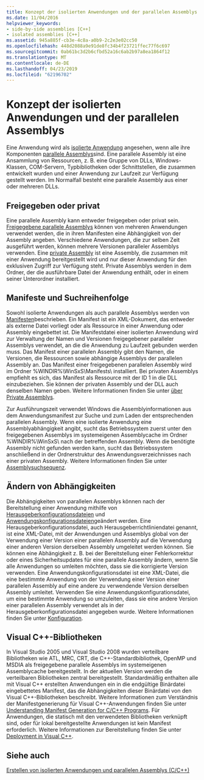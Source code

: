 ```yaml
---
title: Konzept der isolierten Anwendungen und der parallelen Assemblys
ms.date: 11/04/2016
helpviewer_keywords:
- side-by-side assemblies [C++]
- isolated assemblies [C++]
ms.assetid: 945a885f-cb3e-4c8a-a0b9-2c2e3e02cc50
ms.openlocfilehash: 448d2088a9e91de8fc34b4f23721ffec77f6c697
ms.sourcegitcommit: 0ab61bc3d2b6cfbd52a16c6ab2b97a8ea1864f12
ms.translationtype: MT
ms.contentlocale: de-DE
ms.lasthandoff: 04/23/2019
ms.locfileid: "62196702"
---
```

# <a name="concepts-of-isolated-applications-and-side-by-side-assemblies"></a>Konzept der isolierten Anwendungen und der parallelen Assemblys

Eine Anwendung wird als [isolierte Anwendung](/windows/desktop/SbsCs/isolated-applications) angesehen, wenn alle ihre Komponenten [parallele Assemblys](/windows/desktop/SbsCs/about-side-by-side-assemblies-)sind. Eine parallele Assembly ist eine Ansammlung von Ressourcen, z. B. eine Gruppe von DLLs, Windows-Klassen, COM-Servern, Typbibliotheken oder Schnittstellen, die zusammen entwickelt wurden und einer Anwendung zur Laufzeit zur Verfügung gestellt werden. Im Normalfall besteht eine parallele Assembly aus einer oder mehreren DLLs.

## <a name="shared-or-private"></a>Freigegeben oder privat

Eine parallele Assembly kann entweder freigegeben oder privat sein. [Freigegebene parallele Assemblys](https://msdn.microsoft.com/library/aa375996.aspx) können von mehreren Anwendungen verwendet werden, die in ihren Manifesten eine Abhängigkeit von der Assembly angeben. Verschiedene Anwendungen, die zur selben Zeit ausgeführt werden, können mehrere Versionen paralleler Assemblys verwenden. Eine [private Assembly](/windows/desktop/SbsCs/about-private-assemblies-) ist eine Assembly, die zusammen mit einer Anwendung bereitgestellt wird und nur dieser Anwendung für den exklusiven Zugriff zur Verfügung steht. Private Assemblys werden in dem Ordner, der die ausführbare Datei der Anwendung enthält, oder in einem seiner Unterordner installiert.

## <a name="manifests-and-search-order"></a>Manifeste und Suchreihenfolge

Sowohl isolierte Anwendungen als auch parallele Assemblys werden von [Manifesten](/windows/desktop/sbscs/manifests)beschrieben. Ein Manifest ist ein XML-Dokument, das entweder als externe Datei vorliegt oder als Ressource in einer Anwendung oder Assembly eingebettet ist. Die Manifestdatei einer isolierten Anwendung wird zur Verwaltung der Namen und Versionen freigegebener paralleler Assemblys verwendet, an die die Anwendung zu Laufzeit gebunden werden muss. Das Manifest einer parallelen Assembly gibt den Namen, die Versionen, die Ressourcen sowie abhängige Assemblys der parallelen Assembly an. Das Manifest einer freigegebenen parallelen Assembly wird im Ordner %WINDIR%\WinSxS\Manifests\ installiert. Bei privaten Assemblys empfiehlt es sich, das Manifest als Ressource mit der ID 1 in die DLL einzubeziehen. Sie können der privaten Assembly und der DLL auch denselben Namen geben. Weitere Informationen finden Sie unter [über Private Assemblys](/windows/desktop/SbsCs/about-private-assemblies-).

Zur Ausführungszeit verwendet Windows die Assemblyinformationen aus dem Anwendungsmanifest zur Suche und zum Laden der entsprechenden parallelen Assembly. Wenn eine isolierte Anwendung eine Assemblyabhängigkeit angibt, sucht das Betriebssystem zuerst unter den freigegebenen Assemblys im systemeigenen Assemblycache im Ordner %WINDIR%\WinSxS\ nach der betreffenden Assembly. Wenn die benötigte Assembly nicht gefunden werden kann, sucht das Betriebssystem anschließend in der Ordnerstruktur des Anwendungsverzeichnisses nach einer privaten Assembly. Weitere Informationen finden Sie unter [Assemblysuchsequenz](/windows/desktop/SbsCs/assembly-searching-sequence).

## <a name="changing-dependencies"></a>Ändern von Abhängigkeiten

Die Abhängigkeiten von parallelen Assemblys können nach der Bereitstellung einer Anwendung mithilfe von [Herausgeberkonfigurationsdateien](/windows/desktop/SbsCs/publisher-configuration-files) und [Anwendungskonfigurationsdateien](/windows/desktop/SbsCs/application-configuration-files)geändert werden. Eine Herausgeberkonfigurationsdatei, auch Herausgeberrichtliniendatei genannt, ist eine XML-Datei, mit der Anwendungen und Assemblys global von der Verwendung einer Version einer parallelen Assembly auf die Verwendung einer anderen Version derselben Assembly umgeleitet werden können. Sie können eine Abhängigkeit z. B. bei der Bereitstellung einer Fehlerkorrektur oder eines Sicherheitsupdates für eine parallele Assembly ändern, wenn Sie alle Anwendungen so umleiten möchten, dass sie die korrigierte Version verwenden. Eine Anwendungskonfigurationsdatei ist eine XML-Datei, die eine bestimmte Anwendung von der Verwendung einer Version einer parallelen Assembly auf eine andere zu verwendende Version derselben Assembly umleitet. Verwenden Sie eine Anwendungskonfigurationsdatei, um eine bestimmte Anwendung so umzuleiten, dass sie eine andere Version einer parallelen Assembly verwendet als in der Herausgeberkonfigurationsdatei angegeben wurde. Weitere Informationen finden Sie unter [Konfiguration](/windows/desktop/SbsCs/configuration).

## <a name="visual-c-libraries"></a>Visual C++-Bibliotheken

In Visual Studio 2005 und Visual Studio 2008 wurden verteilbare Bibliotheken wie ATL, MRC, CRT, die C++-Standardbibliothek, OpenMP und MSDIA als freigegebene parallele Assemblys im systemeigenen Assemblycache bereitgestellt. In der aktuellen Version werden die verteilbaren Bibliotheken zentral bereitgestellt. Standardmäßig enthalten alle mit Visual C++ erstellten Anwendungen ein in die endgültige Binärdatei eingebettetes Manifest, das die Abhängigkeiten dieser Binärdatei von den Visual C++-Bibliotheken beschreibt. Weitere Informationen zum Verständnis der Manifestgenerierung für Visual C++-Anwendungen finden Sie unter [Understanding Manifest Generation for C/C++ Programs](understanding-manifest-generation-for-c-cpp-programs.md). Für Anwendungen, die statisch mit den verwendeten Bibliotheken verknüpft sind, oder für lokal bereitgestellte Anwendungen ist kein Manifest erforderlich. Weitere Informationen zur Bereitstellung finden Sie unter [Deployment in Visual C++](../windows/deployment-in-visual-cpp.md).

## <a name="see-also"></a>Siehe auch

[Erstellen von isolierten Anwendungen und parallelen Assemblys (C/C++)](building-c-cpp-isolated-applications-and-side-by-side-assemblies.md)
